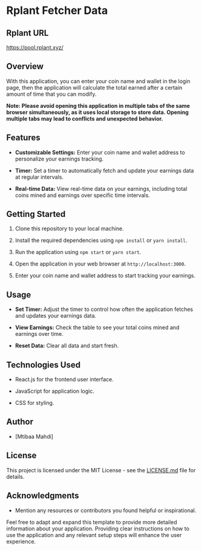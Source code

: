 # Rplant Fetcher Data

## Rplant URL

https://pool.rplant.xyz/

## Overview

With this application, you can enter your coin name and wallet in the login page, then the application will calculate the total earned after a certain amount of time that you can modify.

**Note: Please avoid opening this application in multiple tabs of the same browser simultaneously, as it uses local storage to store data. Opening multiple tabs may lead to conflicts and unexpected behavior.**

## Features

- **Customizable Settings:** Enter your coin name and wallet address to personalize your earnings tracking.

- **Timer:** Set a timer to automatically fetch and update your earnings data at regular intervals.

- **Real-time Data:** View real-time data on your earnings, including total coins mined and earnings over specific time intervals.

## Getting Started

1. Clone this repository to your local machine.

2. Install the required dependencies using `npm install` or `yarn install`.

3. Run the application using `npm start` or `yarn start`.

4. Open the application in your web browser at `http://localhost:3000`.

5. Enter your coin name and wallet address to start tracking your earnings.

## Usage

- **Set Timer:** Adjust the timer to control how often the application fetches and updates your earnings data.

- **View Earnings:** Check the table to see your total coins mined and earnings over time.

- **Reset Data:** Clear all data and start fresh.

## Technologies Used

- React.js for the frontend user interface.

- JavaScript for application logic.

- CSS for styling.

## Author

- [Mtibaa Mahdi]

## License

This project is licensed under the MIT License - see the [LICENSE.md](LICENSE.md) file for details.

## Acknowledgments

- Mention any resources or contributors you found helpful or inspirational.

Feel free to adapt and expand this template to provide more detailed information about your application. Providing clear instructions on how to use the application and any relevant setup steps will enhance the user experience.
